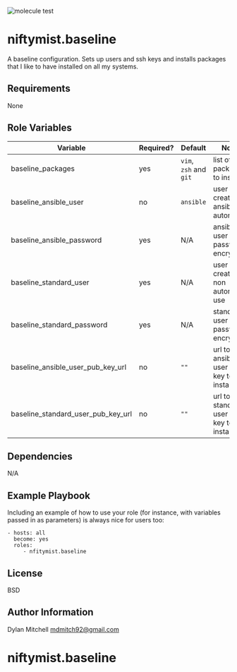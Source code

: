 ![molecule test](https://github.com/NiftyMist/niftymist.baseline/actions/workflows/molecule.yml/badge.svg)

niftymist.baseline
=========

A baseline configuration.  Sets up users and ssh keys and installs packages that I like to have installed on all my systems.

Requirements
------------

None

Role Variables
--------------

| Variable | Required? | Default | Notes |
|------|------|------|------|
| baseline_packages | yes | `vim`, `zsh` and `git` | list of packages to install |
| baseline_ansible_user | no | `ansible` | user to be created for ansible automation |
| baseline_ansible_password | yes | N/A | ansible user password encrypted |
| baseline_standard_user | yes | N/A | user to be created for non automated use |
| baseline_standard_password | yes | N/A | standard user password encrypted |
| baseline_ansible_user_pub_key_url | no | `""` | url to ansible user public key to be installed |
| baseline_standard_user_pub_key_url | no | `""` | url to standard user public key to be installed |

Dependencies
------------

N/A

Example Playbook
----------------

Including an example of how to use your role (for instance, with variables passed in as parameters) is always nice for users too:

    - hosts: all
      become: yes
      roles:
         - nfitymist.baseline

License
-------

BSD

Author Information
------------------

Dylan Mitchell
mdmitch92@gmail.com
# niftymist.baseline
